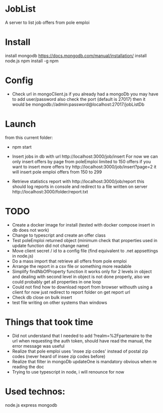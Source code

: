 # JobList
A server to list job offers from pole emploi

# Install
install mongodb https://docs.mongodb.com/manual/installation/
install node.js
npm install -g npm

# Config
- Check url in mongoClient.js if you already had a mongoDb you may have to add user/password
also check the port (default is 27017) then it would be mongodb://admin:password@localhost:27017/jobListDb

# Launch 
from this current folder:
- npm start
- Insert jobs in db with url http://localhost:3000/job/insert
For now we can only insert offers by page from poleEmploi limited to 150 offers if you want to insert more offers try http://localhost:3000/job/insert?page=2 it will insert
pole emploi offers from 150 to 299

- Retrieve statistics report with http://localhost:3000/job/report this should log reports in console
and redirect to a file written on server http://localhost:3000/folder/report.txt

# TODO
- Create a docker image for install (tested with docker compose insert in db does not work)
- Change to typescript and create an offer class
- Test poleEmploi returned object (minimum check that properties used in update function did not change name)
- Move client secret / id to a config file (find equivalent to .net appsettings in node.js)
- Do a mass import that retrieve all offers from pole emploi
- Arrange the report in a csv file or something more readable
- Simplify findNbOfProperty function it works only for 2 levels in object and dealing with second level in object is not done properly, also we could probably get all properties in one loop
- Could not find how to download report from browser withouth using a client for now just redirect to report folder on get report url
- Check db close on bulk insert 
- test file writing on other systems than windows


# Things that took time
- Did not understand that I needed to add ?realm=%2Fpartenaire to the url when requesting the auth token, should have read the manual, the error message was useful
- Realize that pole emploi uses 'insee zip codes' instead of postal zip codes (never heard of insee zip codes before)
- Realize that filter in mongoDb updateOne is mandatory obvious when re reading the doc
- Trying to use typescript in node, i will renounce for now

# Used technos:
node.js
express
mongodb